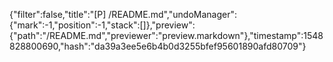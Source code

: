 {"filter":false,"title":"[P] /README.md","undoManager":{"mark":-1,"position":-1,"stack":[]},"preview":{"path":"/README.md","previewer":"preview.markdown"},"timestamp":1548828800690,"hash":"da39a3ee5e6b4b0d3255bfef95601890afd80709"}